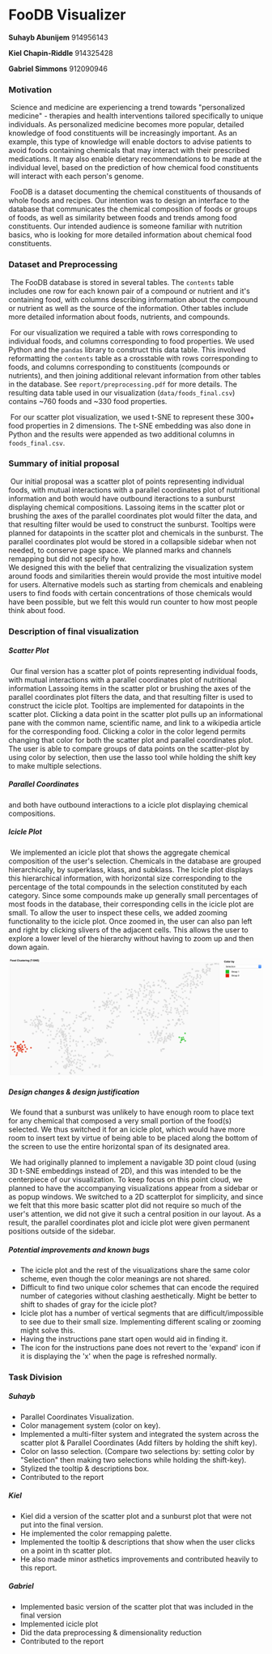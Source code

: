 # FooDB Visualizer

**Suhayb Abunijem** 914956143

**Kiel Chapin-Riddle** 914325428

**Gabriel Simmons** 912090946

### Motivation

​		Science and medicine are experiencing a trend towards "personalized medicine" - therapies and health interventions tailored specifically to unique individuals. As personalized medicine becomes more popular, detailed knowledge of food constituents will be increasingly important. As an example, this type of knowledge will enable doctors to advise patients to avoid foods containing chemicals that may interact with their prescribed medications. It may also enable dietary recommendations to be made at the individual level, based on the prediction of how chemical food constituents will interact with each person's genome. 

​	FooDB is a dataset documenting the chemical constituents of thousands of whole foods and recipes. Our intention was to design an interface to the database that communicates the chemical composition of foods or groups of foods, as well as similarity between foods and trends among food constituents. Our intended audience is someone familiar with nutrition basics, who is looking for more detailed information about chemical food constituents. 

### Dataset and Preprocessing

​	The FooDB database is stored in several tables. The `contents` table includes one row for each known pair of a compound or nutrient and it's containing food, with columns describing information about the compound or nutrient as well as the source of the information. Other tables include more detailed information about foods, nutrients, and compounds. 

​	For our visualization we required a table with rows corresponding to individual foods, and columns corresponding to food properties. We used Python and the `pandas` library to construct this data table. This involved reformatting the `contents` table as a crosstable with rows corresponding to foods, and columns corresponding to constituents (compounds or nutrients), and then joining additional relevant information from other tables in the database. See `report/preprocessing.pdf` for more details. The resulting data table used in our visualization (`data/foods_final.csv`) contains ~760 foods and ~330 food properties. 

​	For our scatter plot visualization, we used t-SNE to represent these 300+ food properties in 2 dimensions. The t-SNE embedding was also done in Python and the results were appended as two additional columns in `foods_final.csv`.

### Summary of initial proposal

​	Our initial proposal was a scatter plot of points representing individual foods, with mutual interactions with a parallel coordinates plot of nutritional information and both would have outbound iteractions to a sunburst displaying chemical compositions.  Lassoing items in the scatter plot or brushing the axes of the parallel coordinates plot would filter the data, and that resulting filter would be used to construct the sunburst.  Tooltips were planned for datapoints in the scatter plot and chemicals in the sunburst.  The parallel coordinates plot would be stored in a collapsible sidebar when not needed, to conserve page space.  We planned marks and channels remapping but did not specify how.  
​	We designed this with the belief that centralizing the visualization system around foods and similarities therein would provide the most intuitive model for users.  Alternative models such as starting from chemicals and enableing users to find foods with certain concentrations of those chemicals would have been possible, but we felt this would run counter to how most people think about food.  

### Description of final visualization

##### Scatter Plot

​	Our final version has a scatter plot of points representing individual foods, with mutual interactions with a parallel coordinates plot of nutritional information Lassoing items in the scatter plot or brushing the axes of the parallel coordinates plot filters the data, and that resulting filter is used to construct the icicle plot.  Tooltips are implemented for datapoints in the scatter plot.  Clicking a data point in the scatter plot pulls up an informational pane with the common name, scientific name, and link to a wikipedia article for the corresponding food. Clicking a color in the color legend permits changing that color for both the scatter plot and parallel coordinates plot. The user is able to compare groups of data points on the scatter-plot by using color by selection, then use the lasso tool while holding the shift key to make multiple selections.

##### Parallel Coordinates

and both have outbound interactions to a icicle plot displaying chemical compositions.   

##### Icicle Plot

​	We implemented an icicle plot that shows the aggregate chemical composition of the user's selection. Chemicals in the database are grouped hierarchically, by superklass, klass, and subklass. The Icicle plot displays this hierarchical information, with horizontal size corresponding to the percentage of the total compounds in the selection constituted by each category. Since some compounds make up generally small percentages of most foods in the database, their corresponding cells in the icicle plot are small. To allow the user to inspect these cells, we added zooming functionality to the icicle plot. Once zoomed in, the user can also pan left and right by clicking slivers of the adjacent cells. This allows the user to explore a lower level of the hierarchy without having to zoom up and then down again.

![alt text](./img/MultiColor.png)

##### Design changes & design justification

​	We found that a sunburst was unlikely to have enough room to place text for any chemical that composed a very small portion of the food(s) selected.  We thus switched it for an icicle plot, which would have more room to insert text by virtue of being able to be placed along the bottom of the screen to use the entire horizontal span of its designated area.  

​	We had originally planned to implement a navigable 3D point cloud (using 3D t-SNE embeddings instead of 2D), and this was intended to be the centerpiece of our visualization. To keep focus on this point cloud, we planned to have the accompanying visualizations appear from a sidebar or as popup windows. We switched to a 2D scatterplot for simplicity, and since we felt that this more basic scatter plot did not require so much of the user's attention, we did not give it such a central position in our layout. As a result, the parallel coordinates plot and icicle plot were given permanent positions outside of the sidebar. 

##### Potential improvements and known bugs

- The icicle plot and the rest of the visualizations share the same color scheme, even though the color meanings are not shared. 
- Difficult to find two unique color schemes that can encode the required number of categories without clashing aesthetically.  Might be better to shift to shades of gray for the icicle plot?  
- Icicle plot has a number of vertical segments that are difficult/impossible to see due to their small size.  Implementing different scaling or zooming might solve this.  
- Having the instructions pane start open would aid in finding it.  
- The icon for the instructions pane does not revert to the 'expand' icon if it is displaying the 'x' when the page is refreshed normally.  



### Task Division
##### Suhayb
* Parallel Coordinates Visualization.
* Color management system (color on key).
* Implemented a multi-filter system and integrated the system across the scatter plot & Parallel Coordinates (Add filters by holding the shift key).
* Color on lasso selection. (Compare two selections by: setting color by "Selection" then making two selections while holding the shift-key).
* Stylized the tooltip & descriptions box.
* Contributed to the report

##### Kiel
* Kiel did a version of the scatter plot and a sunburst plot that were not put into the final version.
* He implemented the color remapping palette. 
* Implemented the tooltip & descriptions that show when the user clicks on a point in th scatter plot.
* He also made minor asthetics improvements and contributed heavily to this report.  

##### Gabriel
* Implemented basic version of the scatter plot that was included in the final version
* Implemented icicle plot
* Did the data preprocessing & dimensionality reduction
* Contributed to the report
